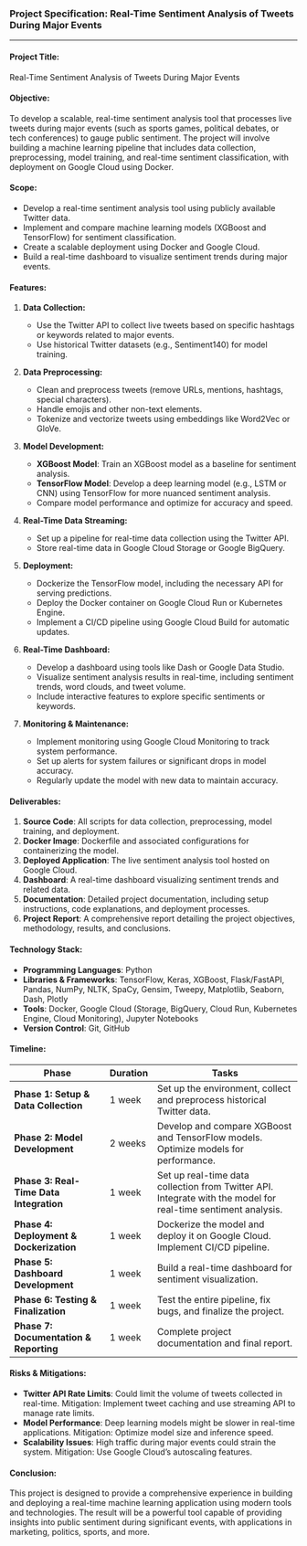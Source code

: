 ### **Project Specification: Real-Time Sentiment Analysis of Tweets During Major Events**

---

#### **Project Title:**
Real-Time Sentiment Analysis of Tweets During Major Events

#### **Objective:**
To develop a scalable, real-time sentiment analysis tool that processes live tweets during major events (such as sports games, political debates, or tech conferences) to gauge public sentiment. The project will involve building a machine learning pipeline that includes data collection, preprocessing, model training, and real-time sentiment classification, with deployment on Google Cloud using Docker.

#### **Scope:**
- Develop a real-time sentiment analysis tool using publicly available Twitter data.
- Implement and compare machine learning models (XGBoost and TensorFlow) for sentiment classification.
- Create a scalable deployment using Docker and Google Cloud.
- Build a real-time dashboard to visualize sentiment trends during major events.

#### **Features:**
1. **Data Collection:**
   - Use the Twitter API to collect live tweets based on specific hashtags or keywords related to major events.
   - Use historical Twitter datasets (e.g., Sentiment140) for model training.

2. **Data Preprocessing:**
   - Clean and preprocess tweets (remove URLs, mentions, hashtags, special characters).
   - Handle emojis and other non-text elements.
   - Tokenize and vectorize tweets using embeddings like Word2Vec or GloVe.

3. **Model Development:**
   - **XGBoost Model**: Train an XGBoost model as a baseline for sentiment analysis.
   - **TensorFlow Model**: Develop a deep learning model (e.g., LSTM or CNN) using TensorFlow for more nuanced sentiment analysis.
   - Compare model performance and optimize for accuracy and speed.

4. **Real-Time Data Streaming:**
   - Set up a pipeline for real-time data collection using the Twitter API.
   - Store real-time data in Google Cloud Storage or Google BigQuery.

5. **Deployment:**
   - Dockerize the TensorFlow model, including the necessary API for serving predictions.
   - Deploy the Docker container on Google Cloud Run or Kubernetes Engine.
   - Implement a CI/CD pipeline using Google Cloud Build for automatic updates.

6. **Real-Time Dashboard:**
   - Develop a dashboard using tools like Dash or Google Data Studio.
   - Visualize sentiment analysis results in real-time, including sentiment trends, word clouds, and tweet volume.
   - Include interactive features to explore specific sentiments or keywords.

7. **Monitoring & Maintenance:**
   - Implement monitoring using Google Cloud Monitoring to track system performance.
   - Set up alerts for system failures or significant drops in model accuracy.
   - Regularly update the model with new data to maintain accuracy.

#### **Deliverables:**
1. **Source Code**: All scripts for data collection, preprocessing, model training, and deployment.
2. **Docker Image**: Dockerfile and associated configurations for containerizing the model.
3. **Deployed Application**: The live sentiment analysis tool hosted on Google Cloud.
4. **Dashboard**: A real-time dashboard visualizing sentiment trends and related data.
5. **Documentation**: Detailed project documentation, including setup instructions, code explanations, and deployment processes.
6. **Project Report**: A comprehensive report detailing the project objectives, methodology, results, and conclusions.

#### **Technology Stack:**
- **Programming Languages**: Python
- **Libraries & Frameworks**: TensorFlow, Keras, XGBoost, Flask/FastAPI, Pandas, NumPy, NLTK, SpaCy, Gensim, Tweepy, Matplotlib, Seaborn, Dash, Plotly
- **Tools**: Docker, Google Cloud (Storage, BigQuery, Cloud Run, Kubernetes Engine, Cloud Monitoring), Jupyter Notebooks
- **Version Control**: Git, GitHub

#### **Timeline:**

| **Phase**               | **Duration** | **Tasks** |
|-------------------------|--------------|-----------|
| **Phase 1: Setup & Data Collection** | 1 week      | Set up the environment, collect and preprocess historical Twitter data. |
| **Phase 2: Model Development**       | 2 weeks     | Develop and compare XGBoost and TensorFlow models. Optimize models for performance. |
| **Phase 3: Real-Time Data Integration** | 1 week   | Set up real-time data collection from Twitter API. Integrate with the model for real-time sentiment analysis. |
| **Phase 4: Deployment & Dockerization** | 1 week    | Dockerize the model and deploy it on Google Cloud. Implement CI/CD pipeline. |
| **Phase 5: Dashboard Development**     | 1 week    | Build a real-time dashboard for sentiment visualization. |
| **Phase 6: Testing & Finalization**    | 1 week    | Test the entire pipeline, fix bugs, and finalize the project. |
| **Phase 7: Documentation & Reporting** | 1 week    | Complete project documentation and final report. |

#### **Risks & Mitigations:**
- **Twitter API Rate Limits**: Could limit the volume of tweets collected in real-time. Mitigation: Implement tweet caching and use streaming API to manage rate limits.
- **Model Performance**: Deep learning models might be slower in real-time applications. Mitigation: Optimize model size and inference speed.
- **Scalability Issues**: High traffic during major events could strain the system. Mitigation: Use Google Cloud’s autoscaling features.

#### **Conclusion:**
This project is designed to provide a comprehensive experience in building and deploying a real-time machine learning application using modern tools and technologies. The result will be a powerful tool capable of providing insights into public sentiment during significant events, with applications in marketing, politics, sports, and more.
